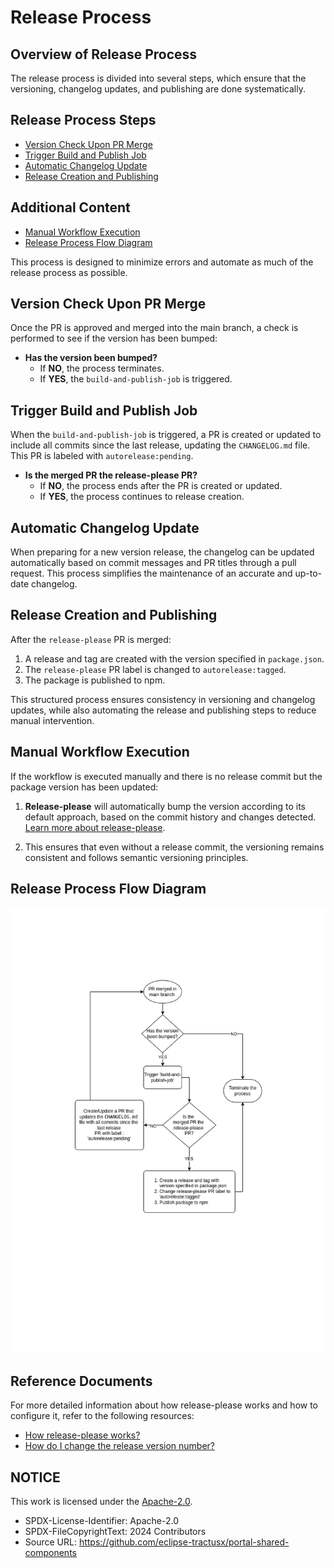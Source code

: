 # Release Process

## Overview of Release Process

The release process is divided into several steps, which ensure that the versioning, changelog updates, and publishing are done systematically.

## Release Process Steps

- [Version Check Upon PR Merge](#version-check-upon-pr-merge)
- [Trigger Build and Publish Job](#trigger-build-and-publish-job)
- [Automatic Changelog Update](#automatic-changelog-update)
- [Release Creation and Publishing](#release-creation-and-publishing)

## Additional Content

- [Manual Workflow Execution](#manual-workflow-execution)
- [Release Process Flow Diagram](#release-process-flow-diagram)

This process is designed to minimize errors and automate as much of the release process as possible.

## Version Check Upon PR Merge

Once the PR is approved and merged into the main branch, a check is performed to see if the version has been bumped:

- **Has the version been bumped?**
  - If **NO**, the process terminates.
  - If **YES**, the `build-and-publish-job` is triggered.

## Trigger Build and Publish Job

When the `build-and-publish-job` is triggered, a PR is created or updated to include all commits since the last release, updating the `CHANGELOG.md` file. This PR is labeled with `autorelease:pending`.

- **Is the merged PR the release-please PR?**
  - If **NO**, the process ends after the PR is created or updated.
  - If **YES**, the process continues to release creation.

## Automatic Changelog Update

When preparing for a new version release, the changelog can be updated automatically based on commit messages and PR titles through a pull request. This process simplifies the maintenance of an accurate and up-to-date changelog.

## Release Creation and Publishing

After the `release-please` PR is merged:

1. A release and tag are created with the version specified in `package.json`.
2. The `release-please` PR label is changed to `autorelease:tagged`.
3. The package is published to npm.

This structured process ensures consistency in versioning and changelog updates, while also automating the release and publishing steps to reduce manual intervention.

## Manual Workflow Execution

If the workflow is executed manually and there is no release commit but the package version has been updated:

1. **Release-please** will automatically bump the version according to its default approach, based on the commit history and changes detected. [Learn more about release-please](https://github.com/googleapis/release-please?tab=readme-ov-file#release-please).

2. This ensures that even without a release commit, the versioning remains consistent and follows semantic versioning principles.

## Release Process Flow Diagram

![Project Diagram](../static/release-process.png)

## Reference Documents

For more detailed information about how release-please works and how to configure it, refer to the following resources:

- [How release-please works?](https://github.com/googleapis/release-please?tab=readme-ov-file#how-should-i-write-my-commits)
- [How do I change the release version number?](https://github.com/googleapis/release-please?tab=readme-ov-file#how-do-i-change-the-version-number)

## NOTICE

This work is licensed under the [Apache-2.0](https://www.apache.org/licenses/LICENSE-2.0).

- SPDX-License-Identifier: Apache-2.0
- SPDX-FileCopyrightText: 2024 Contributors
- Source URL: https://github.com/eclipse-tractusx/portal-shared-components
